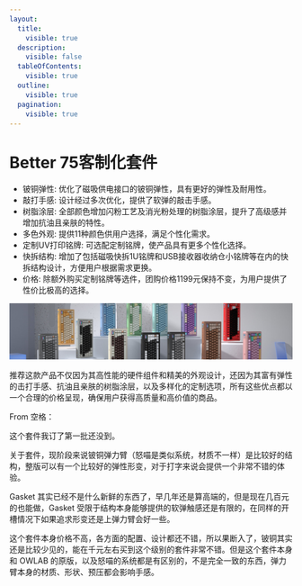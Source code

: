 ```yaml
---
layout:
  title:
    visible: true
  description:
    visible: false
  tableOfContents:
    visible: true
  outline:
    visible: true
  pagination:
    visible: true
---
```


# Better 75客制化套件

- 铍铜弹性: 优化了磁吸供电接口的铍铜弹性，具有更好的弹性及耐用性。
- 敲打手感: 设计经过多次优化，提供了软弹的敲击手感。
- 树脂涂层: 全部颜色增加闪粉工艺及消光粉处理的树脂涂层，提升了高级感并增加抗油且亲肤的特性。
- 多色外观: 提供11种颜色供用户选择，满足个性化需求。
- 定制UV打印铭牌: 可选配定制铭牌，使产品具有更多个性化选择。
- 快拆结构: 增加了包括磁吸快拆1U铭牌和USB接收器收纳仓小铭牌等在内的快拆结构设计，方便用户根据需求更换。
- 价格: 除额外购买定制铭牌等选件，团购价格1199元保持不变，为用户提供了性价比极高的选择。

![套件预览图](.gitbook/assets/better-75.png)

推荐这款产品不仅因为其高性能的硬件组件和精美的外观设计，还因为其富有弹性的击打手感、抗油且亲肤的树脂涂层，以及多样化的定制选项，所有这些优点都以一个合理的价格呈现，确保用户获得高质量和高价值的商品。


From 空格：

这个套件我订了第一批还没到。

关于套件，现阶段来说铍铜弹力臂（怒喵是类似系统，材质不一样）是比较好的结构，整版可以有一个比较好的弹性形变，对于打字来说会提供一个非常不错的体验。

Gasket 其实已经不是什么新鲜的东西了，早几年还是算高端的，但是现在几百元的也能做，Gasket 受限于结构本身能够提供的软弹触感还是有限的，在同样的开槽情况下如果追求形变还是上弹力臂会好一些。

这个套件本身价格不高，各方面的配置、设计都还不错，所以果断入了，铍铜其实还是比较少见的，能在千元左右买到这个级别的套件非常不错。但是这个套件本身和 OWLAB 的原版，以及怒喵的系统都是有区别的，不是完全一致的东西，弹力臂本身的材质、形状、预压都会影响手感。